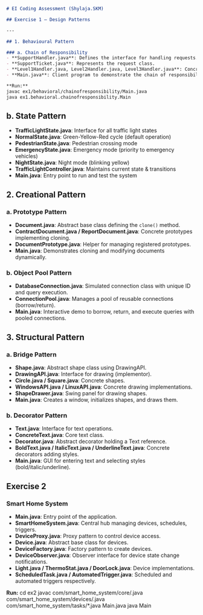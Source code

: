 ```markdown
# EI Coding Assessment (Shylaja.SKM)

## Exercise 1 – Design Patterns

---

## 1. Behavioural Pattern

### a. Chain of Responsibility
- **SupportHandler.java**: Defines the interface for handling requests.  
- **SupportTicket.java**: Represents the request class.  
- **Level1Handler.java, Level2Handler.java, Level3Handler.java**: Concrete handlers for different support levels.  
- **Main.java**: Client program to demonstrate the chain of responsibility pattern with user input.  

**Run:**
javac ex1/behavioral/chainofresponsibility/Main.java
java ex1.behavioral.chainofresponsibility.Main
```

## b. State Pattern
- **TrafficLightState.java**: Interface for all traffic light states  
- **NormalState.java**: Green-Yellow-Red cycle (default operation)  
- **PedestrianState.java**: Pedestrian crossing mode  
- **EmergencyState.java**: Emergency mode (priority to emergency vehicles)  
- **NightState.java**: Night mode (blinking yellow)  
- **TrafficLightController.java**: Maintains current state & transitions  
- **Main.java**: Entry point to run and test the system  



## 2. Creational Pattern

### a. Prototype Pattern
- **Document.java**: Abstract base class defining the `clone()` method.  
- **ContractDocument.java / ReportDocument.java**: Concrete prototypes implementing cloning.  
- **DocumentPrototype.java**: Helper for managing registered prototypes.  
- **Main.java**: Demonstrates cloning and modifying documents dynamically.  



### b. Object Pool Pattern
- **DatabaseConnection.java**: Simulated connection class with unique ID and query execution.  
- **ConnectionPool.java**: Manages a pool of reusable connections (borrow/return).  
- **Main.java**: Interactive demo to borrow, return, and execute queries with pooled connections.  




## 3. Structural Pattern

### a. Bridge Pattern
- **Shape.java**: Abstract shape class using DrawingAPI.  
- **DrawingAPI.java**: Interface for drawing (implementor).  
- **Circle.java / Square.java**: Concrete shapes.  
- **WindowsAPI.java / LinuxAPI.java**: Concrete drawing implementations.  
- **ShapeDrawer.java**: Swing panel for drawing shapes.  
- **Main.java**: Creates a window, initializes shapes, and draws them.  


### b. Decorator Pattern
- **Text.java**: Interface for text operations.  
- **ConcreteText.java**: Core text class.  
- **Decorator.java**: Abstract decorator holding a Text reference.  
- **BoldText.java / ItalicText.java / UnderlineText.java**: Concrete decorators adding styles.  
- **Main.java**: GUI for entering text and selecting styles (bold/italic/underline).  



## Exercise 2
### Smart Home System 
- **Main.java**: Entry point of the application.  
- **SmartHomeSystem.java**: Central hub managing devices, schedules, triggers.  
- **DeviceProxy.java**: Proxy pattern to control device access.  
- **Device.java**: Abstract base class for devices.  
- **DeviceFactory.java**: Factory pattern to create devices.  
- **DeviceObserver.java**: Observer interface for device state change notifications.
- **Light.java / ThermoStat.java / DoorLock.java**: Device implementations.  
- **ScheduledTask.java / AutomatedTrigger.java**: Scheduled and automated triggers respectively.  

**Run:**
cd ex2
javac com/smart_home_system/core/.java com/smart_home_system/devices/.java com/smart_home_system/tasks/*.java Main.java
java Main

